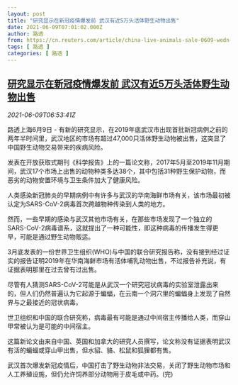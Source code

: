 ```yaml
---
layout: post
title: "研究显示在新冠疫情爆发前 武汉有近5万头活体野生动物出售"
date: 2021-06-09T07:01:02.000Z
author: 路透
from: https://cn.reuters.com/article/china-live-animals-sale-0609-wedn-idCNKCS2DL0J6
tags: [ 路透 ]
categories: [ 路透 ]
---
```

<!--1623222062000-->
[研究显示在新冠疫情爆发前 武汉有近5万头活体野生动物出售](https://cn.reuters.com/article/china-live-animals-sale-0609-wedn-idCNKCS2DL0J6)
------

<div>
<div><i>2021-06-09T06:53:41Z</i></div><p>路透上海6月9日 - 有新的研究显示，在2019年底武汉市出现首批新冠病例之前的两年半时间里，武汉地区的市场有超过47,000只活体野生动物被出售，这突显了中国野生动物交易带来的疾病风险。</p><p>发表在开放获取式期刊《科学报告》上的一篇论文称，2017年5月至2019年11月期间，武汉17个市场上出售的动物种类多达38个，其中包括31种野生保护动物，而恶劣的动物安置环境与卫生条件加大了健康风险。</p><p>人类感染新冠肺炎的早期病例中有许多与武汉的华南海鲜市场有关，该市场最初被认定为SARS-CoV-2病毒首次跨越物种传染到人类的地方。</p><p>然而，一些早期的感染与武汉其他市场有关，在那些市场发现了一个独立的SARS-CoV-2病毒谱系，这就提出了一种可能性，即这种病毒的传播发生得更早，可能是通过野生动物贩运。</p><p>3月底发表的一份世界卫生组织(WHO)与中国的联合研究报告称，没有接到经过证实的报告证明2019年在华南海鲜市场有活体哺乳动物出售，不过报告补充说，有证据表明那里在过去曾有过出售。</p><p>尽管有人猜测SARS-CoV-2可能是从武汉一个研究冠状病毒的实验室泄露出来的，但人们仍然普遍认为它起源于蝙蝠，在云南一个洞穴里的蝙蝠身上发现了自然界与之最接近的冠状病毒。</p><p>世卫组织和中国的联合研究称，病毒最有可能是通过中间宿主传播给人类，而穿山甲常被认为是可能的中间宿主。</p><p>这篇新论文由来自中国、英国和加拿大的研究人员撰写，论文称没有证据表明武汉有活的蝙蝠或穿山甲出售，但水貂、貉、松鼠和狐狸都有售。</p><p>武汉首次爆发新冠疫情后，中国打击了野生动物非法交易，关闭了野生动物市场和人工养殖设施，但仍允许饲养部分动物用于皮毛或中药。(完)</p>
</div>
